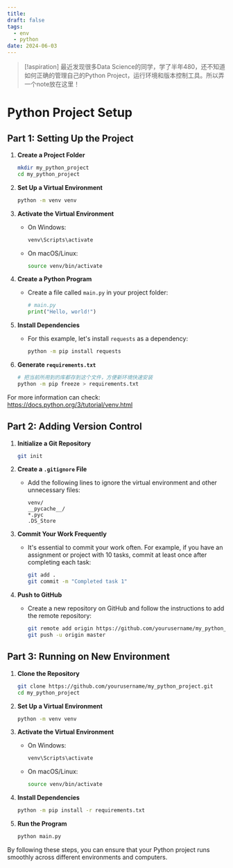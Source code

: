 ```yaml
---
title: 
draft: false
tags:
  - env
  - python
date: 2024-06-03
---
```



> [!aspiration]
> 最近发现很多Data Science的同学，学了半年480，还不知道如何正确的管理自己的Python Project，运行环境和版本控制工具。所以弄一个note放在这里！

# Python Project Setup

## Part 1: Setting Up the Project

1. **Create a Project Folder**
    ```bash
    mkdir my_python_project
    cd my_python_project
    ```

2. **Set Up a Virtual Environment**
    ```bash
    python -m venv venv
    ```

3. **Activate the Virtual Environment**
    - On Windows:
        ```bash
        venv\Scripts\activate
        ```
    - On macOS/Linux:
        ```bash
        source venv/bin/activate
        ```

4. **Create a Python Program**
    - Create a file called `main.py` in your project folder:
        ```python
        # main.py
        print("Hello, world!")
        ```

5. **Install Dependencies**
    - For this example, let's install `requests` as a dependency:
        ```bash
        python -m pip install requests
        ```

6. **Generate `requirements.txt`**
    ```bash
    # 把当前所用到的库都存到这个文件，方便新环境快速安装
    python -m pip freeze > requirements.txt 
    ```

For more information can check: https://docs.python.org/3/tutorial/venv.html

## Part 2: Adding Version Control

1. **Initialize a Git Repository**
    ```bash
    git init
    ```

2. **Create a `.gitignore` File**
    - Add the following lines to ignore the virtual environment and other unnecessary files:
        ```
        venv/
        __pycache__/
        *.pyc
        .DS_Store
        ```

3. **Commit Your Work Frequently**
    - It's essential to commit your work often. For example, if you have an assignment or project with 10 tasks, commit at least once after completing each task:
        ```bash
        git add .
        git commit -m "Completed task 1"
        ```

4. **Push to GitHub**
    - Create a new repository on GitHub and follow the instructions to add the remote repository:
        ```bash
        git remote add origin https://github.com/yourusername/my_python_project.git
        git push -u origin master
        ```

## Part 3: Running on New Environment

1. **Clone the Repository**
    ```bash
    git clone https://github.com/yourusername/my_python_project.git
    cd my_python_project
    ```

2. **Set Up a Virtual Environment**
    ```bash
    python -m venv venv
    ```

3. **Activate the Virtual Environment**
    - On Windows:
        ```bash
        venv\Scripts\activate
        ```
    - On macOS/Linux:
        ```bash
        source venv/bin/activate
        ```

4. **Install Dependencies**
    ```bash
    python -m pip install -r requirements.txt
    ```

5. **Run the Program**
    ```bash
    python main.py
    ```

By following these steps, you can ensure that your Python project runs smoothly across different environments and computers.
